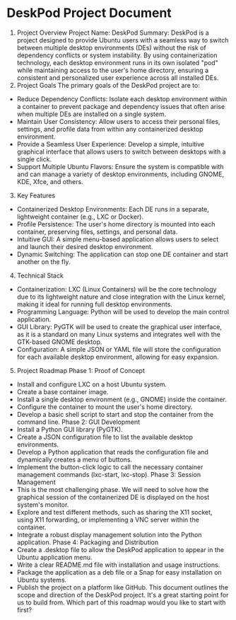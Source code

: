 # DeskPod Project Document
1. Project Overview
Project Name: DeskPod
Summary: DeskPod is a project designed to provide Ubuntu users with a seamless way to switch between multiple desktop environments (DEs) without the risk of dependency conflicts or system instability. By using containerization technology, each desktop environment runs in its own isolated "pod" while maintaining access to the user's home directory, ensuring a consistent and personalized user experience across all installed DEs.
2. Project Goals
The primary goals of the DeskPod project are to:
 * Reduce Dependency Conflicts: Isolate each desktop environment within a container to prevent package and dependency issues that often arise when multiple DEs are installed on a single system.
 * Maintain User Consistency: Allow users to access their personal files, settings, and profile data from within any containerized desktop environment.
 * Provide a Seamless User Experience: Develop a simple, intuitive graphical interface that allows users to switch between desktops with a single click.
 * Support Multiple Ubuntu Flavors: Ensure the system is compatible with and can manage a variety of desktop environments, including GNOME, KDE, Xfce, and others.
3. Key Features
 * Containerized Desktop Environments: Each DE runs in a separate, lightweight container (e.g., LXC or Docker).
 * Profile Persistence: The user's home directory is mounted into each container, preserving files, settings, and personal data.
 * Intuitive GUI: A simple menu-based application allows users to select and launch their desired desktop environment.
 * Dynamic Switching: The application can stop one DE container and start another on the fly.
4. Technical Stack
 * Containerization: LXC (Linux Containers) will be the core technology due to its lightweight nature and close integration with the Linux kernel, making it ideal for running full desktop environments.
 * Programming Language: Python will be used to develop the main control application.
 * GUI Library: PyGTK will be used to create the graphical user interface, as it is a standard on many Linux systems and integrates well with the GTK-based GNOME desktop.
 * Configuration: A simple JSON or YAML file will store the configuration for each available desktop environment, allowing for easy expansion.
5. Project Roadmap
Phase 1: Proof of Concept
 * Install and configure LXC on a host Ubuntu system.
 * Create a base container image.
 * Install a single desktop environment (e.g., GNOME) inside the container.
 * Configure the container to mount the user's home directory.
 * Develop a basic shell script to start and stop the container from the command line.
Phase 2: GUI Development
 * Install a Python GUI library (PyGTK).
 * Create a JSON configuration file to list the available desktop environments.
 * Develop a Python application that reads the configuration file and dynamically creates a menu of buttons.
 * Implement the button-click logic to call the necessary container management commands (lxc-start, lxc-stop).
Phase 3: Session Management
 * This is the most challenging phase. We will need to solve how the graphical session of the containerized DE is displayed on the host system's monitor.
 * Explore and test different methods, such as sharing the X11 socket, using X11 forwarding, or implementing a VNC server within the container.
 * Integrate a robust display management solution into the Python application.
Phase 4: Packaging and Distribution
 * Create a .desktop file to allow the DeskPod application to appear in the Ubuntu application menu.
 * Write a clear README.md file with installation and usage instructions.
 * Package the application as a deb file or a Snap for easy installation on Ubuntu systems.
 * Publish the project on a platform like GitHub.
This document outlines the scope and direction of the DeskPod project. It's a great starting point for us to build from.
Which part of this roadmap would you like to start with first?


